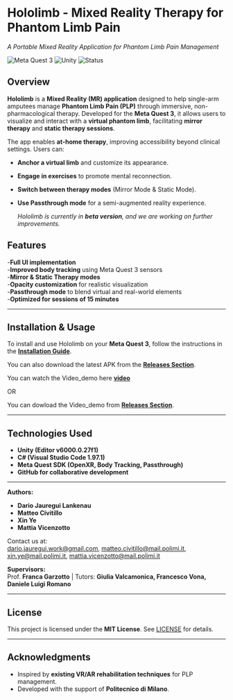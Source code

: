 # Hololimb - Mixed Reality Therapy for Phantom Limb Pain
*A Portable Mixed Reality Application for Phantom Limb Pain Management*

![Meta Quest 3](https://img.shields.io/badge/Platform-Meta%20Quest%203-blue)
![Unity](https://img.shields.io/badge/Engine-Unity-green)
![Status](https://img.shields.io/badge/Status-Beta-orange)

## Overview
**Hololimb** is a **Mixed Reality (MR) application** designed to help single-arm amputees manage **Phantom Limb Pain (PLP)** through immersive, non-pharmacological therapy. Developed for the **Meta Quest 3**, it allows users to visualize and interact with a **virtual phantom limb**, facilitating **mirror therapy** and **static therapy sessions**.

The app enables **at-home therapy**, improving accessibility beyond clinical settings. Users can:
- **Anchor a virtual limb** and customize its appearance.
- **Engage in exercises** to promote mental reconnection.
- **Switch between therapy modes** (Mirror Mode & Static Mode).
- **Use Passthrough mode** for a semi-augmented reality experience.

  _Hololimb is currently in **beta version**, and we are working on further improvements._  

## Features
-**Full UI implementation**  
-**Improved body tracking** using Meta Quest 3 sensors  
-**Mirror & Static Therapy modes**  
-**Opacity customization** for realistic visualization  
-**Passthrough mode** to blend virtual and real-world elements  
-**Optimized for sessions of 15 minutes**  

---
## Installation & Usage
To install and use Hololimb on your **Meta Quest 3**, follow the instructions in the **[Installation Guide](Docs/Installation_Guide.md)**.

You can also download the latest APK from the **[Releases Section](https://github.com/matteocivitillo/AUI-Hololimb/releases/tag/v1.0)**.

You can watch the Video_demo here **[video](https://youtu.be/7lQBMQKNg14)**

OR

You can dowload the Video_demo from **[Releases Section](https://github.com/matteocivitillo/AUI-Hololimb/releases/tag/v1.0)**.

---

## Technologies Used
- **Unity (Editor v6000.0.27f1)**
- **C# (Visual Studio Code 1.97.1)**
- **Meta Quest SDK (OpenXR, Body Tracking, Passthrough)**
- **GitHub for collaborative development**

---

**Authors:**  
- **Dario Jauregui Lankenau**  
- **Matteo Civitillo**
- **Xin Ye**  
- **Mattia Vicenzotto**    

Contact us at:  
dario.jauregui.work@gmail.com, matteo.civitillo@mail.polimi.it, xin.ye@mail.polimi.it, mattia.vicenzotto@mail.polimi.it


**Supervisors:**  
Prof. **Franca Garzotto** | Tutors: **Giulia Valcamonica, Francesco Vona, Daniele Luigi Romano**  

---

## License
This project is licensed under the **MIT License**. See [LICENSE](LICENSE) for details.

---

## Acknowledgments
- Inspired by **existing VR/AR rehabilitation techniques** for PLP management.
- Developed with the support of **Politecnico di Milano**.
